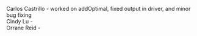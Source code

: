 Carlos Castrillo - worked on addOptimal, fixed output in driver, and minor bug fixing  
Cindy Lu -   
Orrane Reid -   